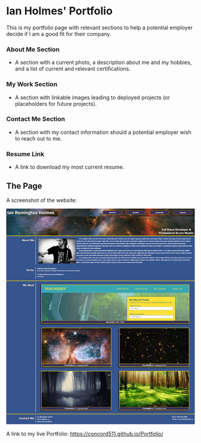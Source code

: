 # Ian Holmes' Portfolio

This is my portfolio page with relevant sections to help a potential employer decide if I am a good fit for their company.

### About Me Section
- A section with a current photo, a description about me and my hobbies, and a list of current and relevant certifications.

### My Work Section
- A section with linkable images leading to deployed projects (or placeholders for future projects).

### Contact Me Section
- A section with my contact information should a potential employer wish to reach out to me.

### Resume Link

- A link to download my most current resume.

## The Page

A screenshot of the website:

![Ian Holmes' Portfolio](./assets/images/Portfolio-Screenshot.png)

A link to my live Portfolio: https://concord511.github.io/Portfolio/